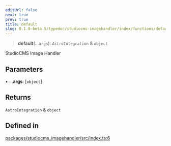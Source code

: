 ```yaml
---
editUrl: false
next: true
prev: true
title: default
slug: 0.1.0-beta.5/typedoc/studiocms-imagehandler/index/functions/default
---
```


> **default**(...`args`): `AstroIntegration` & `object`

StudioCMS Image Handler

## Parameters

• ...**args**: \[`object`]

## Returns

`AstroIntegration` & `object`

## Defined in

[packages/studiocms\_imagehandler/src/index.ts:6](https://github.com/astrolicious/studiocms/tree/main/packages/studiocms_imagehandler/src/index.ts#L6)
